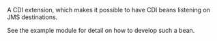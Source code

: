 A CDI extension, which makes it possible to have CDI beans listening on JMS destinations.

See the example module for detail on how to develop such a bean.
